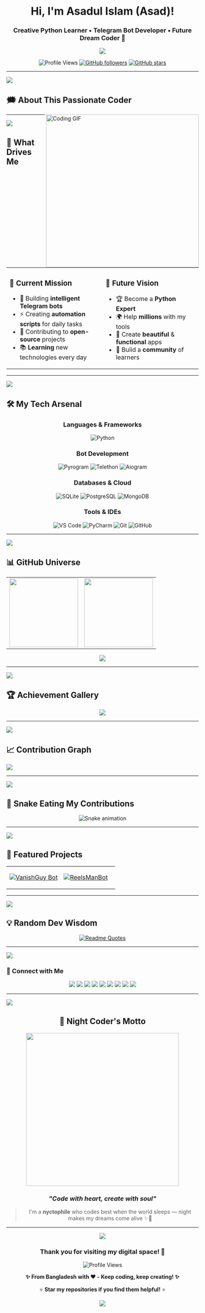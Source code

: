<h1 align="center">Hi, I'm Asadul Islam (Asad)!</h1>
<h3 align="center">Creative Python Learner • Telegram Bot Developer • Future Dream Coder 💫</h3>

<p align="center">
  <img src="https://readme-typing-svg.demolab.com?font=Fira+Code&size=22&pause=1000&color=F75C7E&center=true&vCenter=true&width=600&lines=I+love+creating+cool+things+with+Python;Bots%2C+Scripts%2C+Fun+Tools+%F0%9F%94%A5;Always+learning%2C+always+growing!+%F0%9F%8E%93" />
</p>

<div align="center">

![Profile Views](https://komarev.com/ghpvc/?username=asadofc&style=for-the-badge&color=blueviolet)
[![GitHub followers](https://img.shields.io/github/followers/asadofc?style=for-the-badge&color=orange)](https://github.com/asadofc)
[![GitHub stars](https://img.shields.io/github/stars/asadofc?style=for-the-badge&color=yellow)](https://github.com/asadofc)

</div>

---

<img src="https://user-images.githubusercontent.com/73097560/115834477-dbab4500-a447-11eb-908a-139a6edaec5c.gif">

## 🗯️ About This Passionate Coder

<img align="right" alt="Coding GIF" width="400" src="https://user-images.githubusercontent.com/74038190/229223263-cf2e4b07-2615-4f87-9c38-e37600f8381a.gif">

---

<img src="https://user-images.githubusercontent.com/73097560/115834477-dbab4500-a447-11eb-908a-139a6edaec5c.gif">

## 🎯 What Drives Me

<table>
<tr>
<td width="50%">

### 🚀 Current Mission
- 🤖 Building **intelligent Telegram bots**
- ⚡ Creating **automation scripts** for daily tasks
- 🌟 Contributing to **open-source** projects
- 📚 **Learning** new technologies every day

</td>
<td width="50%">

### 💫 Future Vision
- 🏆 Become a **Python Expert**
- 🌍 Help **millions** with my tools
- 🎨 Create **beautiful** & **functional** apps
- 🤝 Build a **community** of learners

</td>
</tr>
</table>

---

<img src="https://user-images.githubusercontent.com/73097560/115834477-dbab4500-a447-11eb-908a-139a6edaec5c.gif">

## 🛠️ My Tech Arsenal

<div align="center">

### Languages & Frameworks
![Python](https://img.shields.io/badge/Python-FFD43B?style=for-the-badge&logo=python&logoColor=blue)

### Bot Development
![Pyrogram](https://img.shields.io/badge/Pyrogram-2CA5E0?style=for-the-badge&logo=telegram&logoColor=white)
![Telethon](https://img.shields.io/badge/Telethon-0088cc?style=for-the-badge&logo=telegram&logoColor=white)
![Aiogram](https://img.shields.io/badge/Aiogram-blue?style=for-the-badge&logo=python&logoColor=white)

### Databases & Cloud
![SQLite](https://img.shields.io/badge/SQLite-07405E?style=for-the-badge&logo=sqlite&logoColor=white)
![PostgreSQL](https://img.shields.io/badge/PostgreSQL-316192?style=for-the-badge&logo=postgresql&logoColor=white)
![MongoDB](https://img.shields.io/badge/MongoDB-4EA94B?style=for-the-badge&logo=mongodb&logoColor=white)

### Tools & IDEs
![VS Code](https://img.shields.io/badge/VS%20Code-0078d4?style=for-the-badge&logo=visual-studio-code&logoColor=white)
![PyCharm](https://img.shields.io/badge/PyCharm-143?style=for-the-badge&logo=pycharm&logoColor=black&color=black&labelColor=green)
![Git](https://img.shields.io/badge/Git-F05032?style=for-the-badge&logo=git&logoColor=white)
![GitHub](https://img.shields.io/badge/GitHub-100000?style=for-the-badge&logo=github&logoColor=white)

</div>

---

<img src="https://user-images.githubusercontent.com/73097560/115834477-dbab4500-a447-11eb-908a-139a6edaec5c.gif">

## 📊 GitHub Universe

<div align="center">
<table>
<tr>
<td>
<img src="https://github-readme-stats.vercel.app/api?username=asadofc&show_icons=true&count_private=true&theme=radical&hide_border=true&bg_color=0D1117&title_color=F85D7F&icon_color=F8D866&text_color=FFFFFF" height="180"/>
</td>
<td>
<img src="https://github-readme-streak-stats.herokuapp.com?user=asadofc&theme=radical&hide_border=true&background=0D1117&stroke=F85D7F&ring=F85D7F&fire=F8D866&currStreakLabel=FFFFFF&sideLabels=FFFFFF&currStreakNum=FFFFFF&sideNums=FFFFFF" height="180"/>
</td>
</tr>
</table>

<img src="https://github-readme-stats.vercel.app/api/top-langs/?username=asadofc&layout=compact&theme=radical&hide_border=true&bg_color=0D1117&title_color=F85D7F&text_color=FFFFFF&langs_count=10" />

</div>

---

<img src="https://user-images.githubusercontent.com/73097560/115834477-dbab4500-a447-11eb-908a-139a6edaec5c.gif">

## 🏆 Achievement Gallery

<div align="center">
  
<img src="https://github-profile-trophy.vercel.app/?username=asadofc&theme=radical&no-frame=true&no-bg=true&margin-w=4&row=2&column=4" />

</div>

---

<img src="https://user-images.githubusercontent.com/73097560/115834477-dbab4500-a447-11eb-908a-139a6edaec5c.gif">

## 📈 Contribution Graph

<img src="https://github-readme-activity-graph.vercel.app/graph?username=asadofc&custom_title=Asad's%20Contribution%20Graph&bg_color=0D1117&color=F85D7F&line=F8D866&point=FFFFFF&area=true&hide_border=true" />

---

<img src="https://user-images.githubusercontent.com/73097560/115834477-dbab4500-a447-11eb-908a-139a6edaec5c.gif">

## 🐍 Snake Eating My Contributions

<div align="center">
  
![Snake animation](https://raw.githubusercontent.com/asadofc/asadofc/output/github-contribution-grid-snake-dark.svg)

</div>

---

<img src="https://user-images.githubusercontent.com/73097560/115834477-dbab4500-a447-11eb-908a-139a6edaec5c.gif">

## 🌟 Featured Projects

<div align="center">
<table>
<tr>
<td width="50%">

[![VanishGuy Bot](https://github-readme-stats.vercel.app/api/pin/?username=asadofc&repo=vanishguy-bot&theme=radical&hide_border=true&bg_color=0D1117&title_color=F85D7F&text_color=FFFFFF&icon_color=F8D866)](https://github.com/asadofc/vanishguy-bot)

</td>
<td width="50%">

[![ReelsManBot](https://github-readme-stats.vercel.app/api/pin/?username=asadofc&repo=reelsman-bot&theme=radical&hide_border=true&bg_color=0D1117&title_color=F85D7F&text_color=FFFFFF&icon_color=F8D866)](https://github.com/asadofc/reelsman-bot)

</td>
</tr>
</table>
</div>

---

<img src="https://user-images.githubusercontent.com/73097560/115834477-dbab4500-a447-11eb-908a-139a6edaec5c.gif">

## 💡 Random Dev Wisdom

<div align="center">

[![Readme Quotes](https://quotes-github-readme.vercel.app/api?type=horizontal&theme=radical&border=true)](https://github.com/piyushsuthar/github-readme-quotes)

</div>

---

<img src="https://user-images.githubusercontent.com/73097560/115834477-dbab4500-a447-11eb-908a-139a6edaec5c.gif">

### 💌 Connect with Me

<p align="center">
  <a href="https://t.me/asad_ofc"><img src="https://img.shields.io/badge/Telegram-2CA5E0?style=for-the-badge&logo=telegram&logoColor=white" /></a>
  <a href="mailto:mr.asadul.islam00@gmail.com"><img src="https://img.shields.io/badge/Gmail-D14836?style=for-the-badge&logo=gmail&logoColor=white" /></a>
  <a href="https://youtube.com/@asad_ofc"><img src="https://img.shields.io/badge/YouTube-FF0000?style=for-the-badge&logo=youtube&logoColor=white" /></a>
  <a href="https://instagram.com/aasad_ofc"><img src="https://img.shields.io/badge/Instagram-E4405F?style=for-the-badge&logo=instagram&logoColor=white" /></a>
  <a href="https://tiktok.com/@asad_ofc"><img src="https://img.shields.io/badge/TikTok-000000?style=for-the-badge&logo=tiktok&logoColor=white" /></a>
  <a href="https://x.com/asad_ofc"><img src="https://img.shields.io/badge/X-000000?style=for-the-badge&logo=twitter&logoColor=white" /></a>
  <a href="https://facebook.com/aasad.ofc"><img src="https://img.shields.io/badge/Facebook-1877F2?style=for-the-badge&logo=facebook&logoColor=white" /></a>
  <a href="https://www.threads.net/@aasad_ofc"><img src="https://img.shields.io/badge/Threads-000000?style=for-the-badge&logo=threads&logoColor=white" /></a>
  <a href="https://discord.com/users/1067999831416635473"><img src="https://img.shields.io/badge/Discord-asad__ofc-5865F2?style=for-the-badge&logo=discord&logoColor=white" /></a>
</p>

---

<img src="https://user-images.githubusercontent.com/73097560/115834477-dbab4500-a447-11eb-908a-139a6edaec5c.gif">

<div align="center">

## 🌙 Night Coder's Motto

<img src="https://user-images.githubusercontent.com/74038190/212284158-e840e285-664b-44d7-b79b-e264b5e54825.gif" width="400">

### *"Code with heart, create with soul"*

> I'm a **nyctophile** who codes best when the world sleeps — night makes my dreams come alive ✨🌌

</div>

---

<div align="center">

<img src="https://user-images.githubusercontent.com/73097560/115834477-dbab4500-a447-11eb-908a-139a6edaec5c.gif">

### Thank you for visiting my digital space! 🚀

<img src="https://komarev.com/ghpvc/?username=asadofc&label=Profile+Views&color=blueviolet&style=for-the-badge" alt="Profile Views" />

**✨ From Bangladesh with ❤️ - Keep coding, keep creating! ✨**

⭐️ **Star my repositories if you find them helpful!** ⭐️

<img src="https://user-images.githubusercontent.com/73097560/115834477-dbab4500-a447-11eb-908a-139a6edaec5c.gif">

</div>